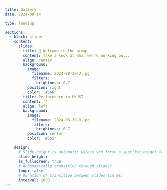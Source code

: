 ```yaml
---
title: Gallery
date: 2024-09-14

type: landing

sections:
  - block: slider
    content:
      slides:
      - title: 👋 Welcome to the group
        content: Take a look at what we're working on...
        align: center
        background:
          image:
            filename: 2024-08-30-3.jpg
            filters:
              brightness: 0.7
          position: right
          color: '#666'
      - title: Performance in HKUST
        content: ''
        align: left
        background:
          image:
            filename: 2024-08-30-9.jpg
            filters:
              brightness: 0.7
          position: center
          color: '#555'
      
    design:
      # Slide height is automatic unless you force a specific height (e.g. '400px')
      slide_height: ''
      is_fullscreen: true
      # Automatically transition through slides?
      loop: false
      # Duration of transition between slides (in ms)
      interval: 2000
---
```

